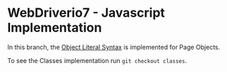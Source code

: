 # WebDriverio7 - Javascript Implementation
In this branch, the [Object Literal Syntax](https://javascript.plainenglish.io/what-is-the-object-literal-syntax-in-javascript-d6d309383106) is implemented for Page Objects.

To see the Classes implementation run `git checkout classes`.